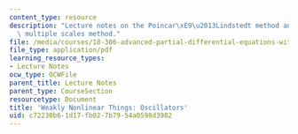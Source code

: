 ```yaml
---
content_type: resource
description: "Lecture notes on the Poincar\xE9\u2013Lindstedt method and the two-timing,\
  \ multiple scales method."
file: /media/courses/18-306-advanced-partial-differential-equations-with-applications-fall-2009/c72230b61d17fb027b7954a0598d3982_MIT18_306f09_lec26_weaklyNLoscilators.pdf
file_type: application/pdf
learning_resource_types:
- Lecture Notes
ocw_type: OCWFile
parent_title: Lecture Notes
parent_type: CourseSection
resourcetype: Document
title: 'Weakly Nonlinear Things: Oscillators'
uid: c72230b6-1d17-fb02-7b79-54a0598d3982
---
```

